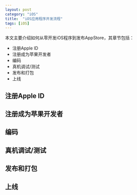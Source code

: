 ```yaml
---
layout: post
category: "iOS"
title:  "iOS应用程序开发流程"
tags: [iOS]
---
```


本文主要介绍如何从零开发iOS程序到发布AppStore，其章节包括：
* 注册Apple ID
* 注册成为苹果开发者
* 编码
* 真机调试/测试
* 发布和打包
* 上线


## 注册Apple ID
## 注册成为苹果开发者
## 编码
## 真机调试/测试
## 发布和打包
## 上线
